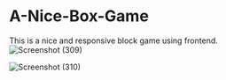 # A-Nice-Box-Game

This is a nice and responsive block game using frontend. 
![Screenshot (309)](https://user-images.githubusercontent.com/70270506/147903569-6ff469ad-9256-4fa8-8da2-28946094fe81.png)

![Screenshot (310)](https://user-images.githubusercontent.com/70270506/147903533-a442bc9e-cfe7-416b-bd42-eedae6185cc6.png)

